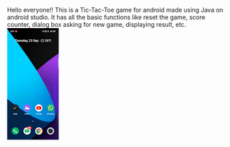 Hello everyone!!
This is a Tic-Tac-Toe game for android made using Java on android studio. It has all the basic functions like reset the game, score counter, dialog box asking for new game, displaying result, etc.
![Tic-Tac-Toe app Display](https://github.com/its-navneet/TicTacToe/blob/master/TicTacToe_gif.gif)
